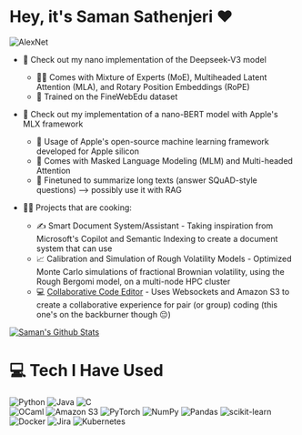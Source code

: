# Hey, it's Saman Sathenjeri ❤️

![AlexNet](https://cdn.sanity.io/images/vr8gru94/production/511d51bd1d1ec3b7155250bf7e53cfa6cb52f215-1339x503.png)

- 👀 Check out my nano implementation of the Deepseek-V3 model
  - 🧑‍🔬 Comes with Mixture of Experts (MoE), Multiheaded Latent Attention (MLA), and Rotary Position Embeddings (RoPE)
  - 📖 Trained on the FineWebEdu dataset

- 🚨 Check out my implementation of a nano-BERT model with Apple's MLX framework
  - 🍎 Usage of Apple's open-source machine learning framework developed for Apple silicon
  - 🔱 Comes with Masked Language Modeling (MLM) and Multi-headed Attention
  - 🎯 Finetuned to summarize long texts (answer SQuAD-style questions) --> possibly use it with RAG

- 🧑‍🍳 Projects that are cooking:
  - ✍️ Smart Document System/Assistant - Taking inspiration from Microsoft's Copilot and Semantic Indexing to create a document system that can use 
  - 📈 Calibration and Simulation of Rough Volatility Models - Optimized Monte Carlo simulations of fractional Brownian volatility, using the Rough Bergomi model, on a multi-node HPC cluster
  - 💻 [Collaborative Code Editor](https://github.com/SamanSathenjeri/codeEditor) - Uses Websockets and Amazon S3 to create a collaborative experience for pair (or group) coding (this one's on the backburner though 😔)

<!-- GitHub stats from https://github.com/anuraghazra/github-readme-stats -->
[![Saman's Github Stats](https://github-readme-stats.vercel.app/api?username=samansathenjeri&hide_rank=true&theme=tokyonight)](https://github.com/anuraghazra/github-readme-stats)

# 💻 Tech I Have Used
<!-- Badges from https://github.com/Ileriayo/markdown-badges -->
![Python](https://img.shields.io/badge/python-3670A0?style=for-the-badge&logo=python&logoColor=ffdd54)
![Java](https://img.shields.io/badge/java-%23ED8B00.svg?style=for-the-badge&logo=openjdk&logoColor=white)
![C](https://img.shields.io/badge/c-%2300599C.svg?style=for-the-badge&logo=c&logoColor=white)<br/>
![OCaml](https://img.shields.io/badge/OCaml-%23E98407.svg?style=for-the-badge&logo=ocaml&logoColor=white)
![Amazon S3](https://img.shields.io/badge/Amazon%20S3-FF9900?style=for-the-badge&logo=amazons3&logoColor=white)
![PyTorch](https://img.shields.io/badge/PyTorch-%23EE4C2C.svg?style=for-the-badge&logo=PyTorch&logoColor=white)
![NumPy](https://img.shields.io/badge/numpy-%23013243.svg?style=for-the-badge&logo=numpy&logoColor=white)
![Pandas](https://img.shields.io/badge/pandas-%23150458.svg?style=for-the-badge&logo=pandas&logoColor=white)
![scikit-learn](https://img.shields.io/badge/scikit--learn-%23F7931E.svg?style=for-the-badge&logo=scikit-learn&logoColor=white)
![Docker](https://img.shields.io/badge/docker-%230db7ed.svg?style=for-the-badge&logo=docker&logoColor=white)
![Jira](https://img.shields.io/badge/jira-%230A0FFF.svg?style=for-the-badge&logo=jira&logoColor=white)
![Kubernetes](https://img.shields.io/badge/kubernetes-%23326ce5.svg?style=for-the-badge&logo=kubernetes&logoColor=white)

<!--
**SamanSathenjeri/SamanSathenjeri** is a ✨ _special_ ✨ repository because its `README.md` (this file) appears on your GitHub profile.

Here are some ideas to get you started:

- 🔭 I’m currently working on ...
- 🌱 I’m currently learning ...
- 👯 I’m looking to collaborate on ...
- 🤔 I’m looking for help with ...
- 💬 Ask me about ...
- 📫 How to reach me: ...
- 😄 Pronouns: ...
- ⚡ Fun fact: ...
-->
